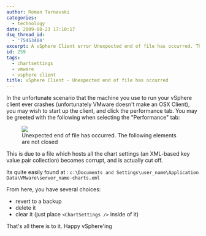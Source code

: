 ```yaml
---
author: Roman Tarnavski
categories:
  - technology
date: 2009-08-23 17:10:17
dsq_thread_id:
  - '75453404'
excerpt: A vSphere Client error Unexpected end of file has occurred. The following elements are not closed.
id: 259
tags:
  - chartsettings
  - vmware
  - vsphere client
title: vSphere Client - Unexpected end of file has occurred
---
```


In the unfortunate scenario that the machine you use to run your vSphere client ever crashes (unfortunately VMware doesn't make an OSX Client), you may wish to start up the client, and click the performance tab. You may be greeted with the following when selecting the "Performance" tab:

<figure>
  <img src="/images/2009/08/vSphereClient_Unexpected.png">
  <figcaption>Unexpected end of file has occurred. The following elements are not closed</figcaption>
</figure>

This is due to a file which hosts all the chart settings (an XML-based key value pair collection) becomes corrupt, and is actually cut off.

Its quite easily found at : `c:\Documents and Settings\user_name\Application Data\VMware\server_name-charts.xml`

From here, you have several choices:

  * revert to a backup
  * delete it
  * clear it (just place `<ChartSettings />` inside of it)

That's all there is to it. Happy vSphere'ing